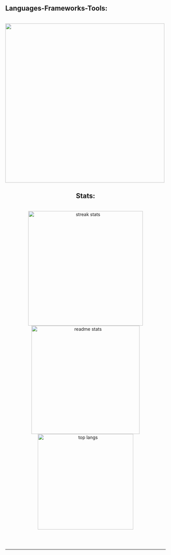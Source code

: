 
<h2 align="left">Languages-Frameworks-Tools:</h2>
<br/>
<div align="left">
    <img width=500 src="https://skillicons.dev/icons?i=html,css,bootstrap,php,linux,javascript,kubernetes,mysql,mongodb,docker,python" /><br>
</div>

<h2 align="center">Stats:</h2>
<br>
<div align=center>
  <img width=360 src="https://github-readme-streak-stats-salesp07.vercel.app/?user=joselumbanraja&count_private=true&theme=react&border_radius=10" alt="streak stats"/>
  <img width=340 src="https://github-readme-stats-salesp07.vercel.app/api?username=joselumbanraja&count_private=true&show_icons=true&theme=react&rank_icon=github&border_radius=10" alt="readme stats" />
  <br/>
  <img width=300 align="center" src="https://github-readme-stats-salesp07.vercel.app/api/top-langs/?username=joselumbanraja&hide=HTML&langs_count=8&layout=compact&theme=react&border_radius=10&size_weight=0.5&count_weight=0.5&exclude_repo=github-readme-stats" alt="top langs" />
</div>

<br/><br/>

<hr/>

<br/>
